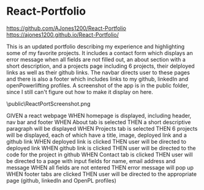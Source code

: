 # React-Portfolio
https://github.com/AJones1200/React-Portfolio
https://ajones1200.github.io/React-Portfolio/

This is an updated portfolio describing my experience and highlighting some of my favorite projects. It includes a contact form which displays an error message when all fields are not filled out, an about section with a short description, and a projects page including 6 projects, their delployed links as well as their github links. The navbar directs user to these pages and there is also a footer which includes links to my github, linkedIn and openPowerlifting profiles. A screenshot of the app is in the public folder, since I still can't figure out how to make it display on here.

\public\ReactPortScreenshot.png

GIVEN a react webpage
WHEN homepage is displayed, including header, nav bar and footer
WHEN About tab is selected
THEN a short descriptive paragraph will be displayed 
WHEN Projects tab is selected 
THEN 6 projects will be displayed, each of which have a title, image, deployed link and a github link
WHEN deployed link is clicked
THEN user will be directed to deployed link
WHEN github link is clicked
THEN user will be directed to the code for the project in github
WHEN Contact tab is clicked
THEN user will be directed to a page with input fields for name, email address and message
WHEN all fields are not entered
THEN error message will pop up
WHEN footer tabs are clicked
THEN user will be directed to the appropriate page (github, linkedIn and OpenPL profiles)